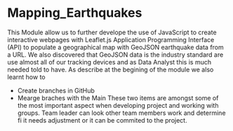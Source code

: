 # Mapping_Earthquakes

This Module allow us to further develope the use of JavaScript to create interactive webpages with Leaflet.js Application Programming Interface (API) to populate a geographical map with GeoJSON earthquake data from a URL. We also discovered that GeoJSON data is the industry standard are use almost all of our tracking devices and as Data Analyst this is much needed told to have. As describe at the begining of the module we also learnt how to 
- Create branches in GitHub
- Mearge braches with the Main
These two items are amongst some of the most important aspect when developing project and working with groups. Team leader can look other team members work and determine fi it needs adjustment or it can be commited to the project.
